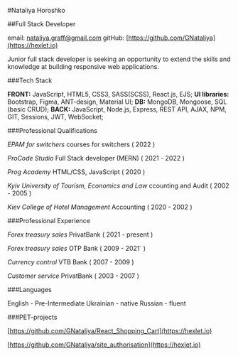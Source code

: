 #Nataliya Horoshko

##Full Stack Developer

email: [nataliya.graff@gmail.com](https://hexlet.io)
gitHub: [https://github.com/GNataliya](https://hexlet.io)


Junior full stack developer is seeking an
opportunity to extend the skills and knowledge
at building responsive web applications.


###Tech Stack

**FRONT:** JavaScript, HTML5, CSS3, SASS(SCSS),
React.js, EJS;
**UI libraries:** Bootstrap, Figma, ANT-design,
Material UI;
**DB:** MongoDB, Mongoose, SQL (basic CRUD);
**BACK:** JavaScript, Node.js, Express, REST API,
AJAX, NPM, GIT, Sessions, JWT, WebSocket;


###Professional Qualifications

*EPAM for switchers*
courses for switchers ( 2022 )

*ProCode Studio*
Full Stack developer (MERN) ( 2021 - 2022 )

*Prog Academy*
HTML/CSS, JavaScript ( 2020 )

*Kyiv University of Tourism, Economics and Law*
ccounting and Audit ( 2002 - 2005 )

*Kiev College of Hotel Management*
Accounting ( 2020 - 2002 )


###Professional Experience

*Forex treasury sales*
PrivatBank ( 2021 - present )

*Forex treasury sales*
OTP Bank ( 2009 - 2021` )

*Currency control*
VTB Bank ( 2007 - 2009 )

*Customer service*
PrivatBank ( 2003 - 2007 )


###Languages

English - Pre-Intermediate
Ukrainian - native
Russian - fluent

###PET-projects

[https://github.com/GNataliya/React_Shopping_Cart](https://hexlet.io)

[https://github.com/GNataliya/site_authorisation](https://hexlet.io)


